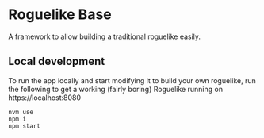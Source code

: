 # Roguelike Base

A framework to allow building a traditional roguelike easily.

## Local development

To run the app locally and start modifying it to build your own roguelike, run the following to get a working (fairly boring) Roguelike running on https://localhost:8080

```
nvm use
npm i
npm start
```